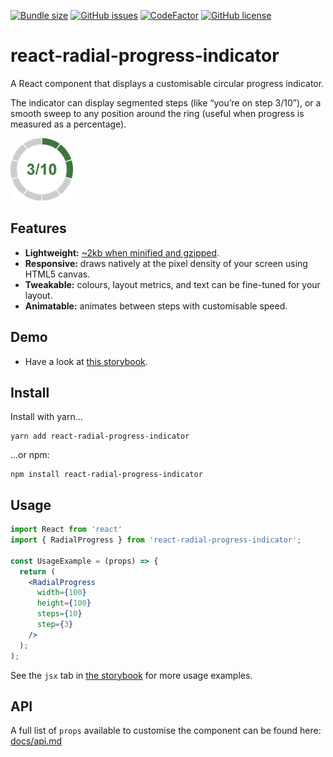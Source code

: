 [![Bundle size](https://img.shields.io/bundlephobia/minzip/react-radial-progress-indicator.svg)](https://bundlephobia.com/result?p=react-radial-progress-indicator)
[![GitHub issues](https://img.shields.io/github/issues/twisty/react-radial-progress-indicator.svg)](https://github.com/twisty/react-radial-progress-indicator/issues)
[![CodeFactor](https://www.codefactor.io/repository/github/twisty/react-radial-progress-indicator/badge)](https://www.codefactor.io/repository/github/twisty/react-radial-progress-indicator)
[![GitHub license](https://img.shields.io/github/license/twisty/react-radial-progress-indicator.svg)](https://github.com/twisty/react-radial-progress-indicator/blob/master/LICENSE)

# react-radial-progress-indicator

A React component that displays a customisable circular progress indicator.

The indicator can display segmented steps (like “you’re on step 3/10”), or a smooth sweep to any position around the ring (useful when progress is measured as a percentage).

<img alt="3/10" src="docs/example.png" width="100" height="100" />

## Features

* **Lightweight:** [~2kb when minified and gzipped](https://bundlephobia.com/result?p=react-radial-progress-indicator).
* **Responsive:** draws natively at the pixel density of your screen using HTML5 canvas.
* **Tweakable:** colours, layout metrics, and text can be fine-tuned for your layout.
* **Animatable:** animates between steps with customisable speed.

## Demo

* Have a look at [this storybook](https://twisty.github.io/react-radial-progress-indicator/).

## Install

Install with yarn…

```
yarn add react-radial-progress-indicator
```

…or npm:

```
npm install react-radial-progress-indicator
```

## Usage

```jsx
import React from 'react'
import { RadialProgress } from 'react-radial-progress-indicator';

const UsageExample = (props) => {
  return (
    <RadialProgress
      width={100}
      height={100}
      steps={10}
      step={3}
    />
  );
);
```

See the `jsx` tab in [the storybook](https://twisty.github.io/react-radial-progress-indicator/) for more usage examples.

## API

A full list of `props` available to customise the component can be found here: [docs/api.md](docs/api.md)
